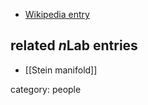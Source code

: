
* [Wikipedia entry](http://en.wikipedia.org/wiki/Hans_Grauert)

## related $n$Lab entries

* [[Stein manifold]]

category: people
